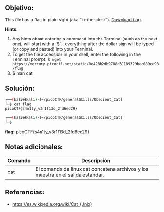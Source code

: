 ## Objetivo:
This file has a flag in plain sight (aka "in-the-clear"). [Download flag](https://mercury.picoctf.net/static/0e428b2db9788d31189329bed089ce98/flag).

**Hints:**
1. Any hints about entering a command into the Terminal (such as the next one), will start with a '$'... everything after the dollar sign will be typed (or copy and pasted) into your Terminal.
2. To get the file accessible in your shell, enter the following in the Terminal prompt: `$ wget https://mercury.picoctf.net/static/0e428b2db9788d31189329bed089ce98/flag`
3. $ man cat

## Solución:

```bash
┌──(kali㉿kali)-[~/picoCTF/generalSkills/Obedient_Cat]
└─$ cat flag               
picoCTF{s4n1ty_v3r1f13d_2fd6ed29}
                                                                                   
┌──(kali㉿kali)-[~/picoCTF/generalSkills/Obedient_Cat]
└─$ 
```

**flag:** picoCTF{s4n1ty_v3r1f13d_2fd6ed29}

## Notas adicionales:
| Comando | Descripción |
| --- | --- |
| cat | El comando de linux cat concatena archivos y los muestra en el salida estándar. | 

## Referencias:
- https://es.wikipedia.org/wiki/Cat_(Unix)